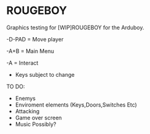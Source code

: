 # ROUGEBOY
Graphics testing for [WIP]ROUGEBOY for the Arduboy.

-D-PAD = Move player

-A+B = Main Menu

-A = Interact

* Keys subject to change


TO DO:
* Enemys
* Enviroment elements (Keys,Doors,Switches Etc)
* Attacking
* Game over screen
* Music Possibly?
